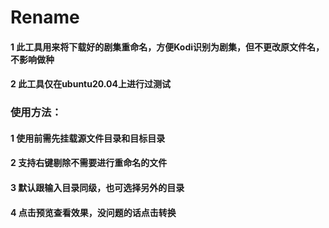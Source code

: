 # Rename

#### 1 此工具用来将下载好的剧集重命名，方便Kodi识别为剧集，但不更改原文件名，不影响做种

#### 2 此工具仅在ubuntu20.04上进行过测试

### 使用方法：

#### 1 使用前需先挂载源文件目录和目标目录

#### 2 支持右键剔除不需要进行重命名的文件

#### 3 默认跟输入目录同级，也可选择另外的目录

#### 4 点击预览查看效果，没问题的话点击转换
